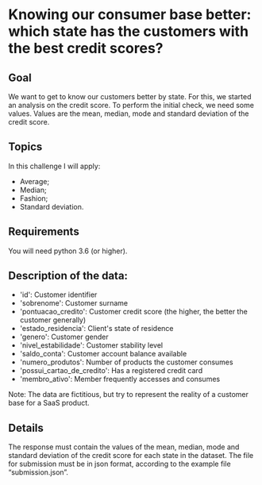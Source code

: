# Knowing our consumer base better: which state has the customers with the best credit scores?

## Goal

We want to get to know our customers better by state. For this, we started an analysis on the credit score.
To perform the initial check, we need some values.
Values are the mean, median, mode and standard deviation of the credit score.

## Topics

In this challenge I will apply:

- Average;
- Median;
- Fashion;
- Standard deviation.

## Requirements

You will need python 3.6 (or higher).

## Description of the data:


- 'id': Customer identifier
- 'sobrenome': Customer surname
- 'pontuacao_credito': Customer credit score (the higher, the better the customer generally)
- 'estado_residencia': Client's state of residence
- 'genero': Customer gender
- 'nivel_estabilidade': Customer stability level
- 'saldo_conta': Customer account balance available
- 'numero_produtos': Number of products the customer consumes
- 'possui_cartao_de_credito': Has a registered credit card
- 'membro_ativo': Member frequently accesses and consumes



Note: The data are fictitious, but try to represent the reality of a customer base for a SaaS product.

## Details

The response must contain the values ​​of the mean, median, mode and standard deviation of the credit score for each state in the dataset. The file for submission must be in json format, according to the example file “submission.json”.





